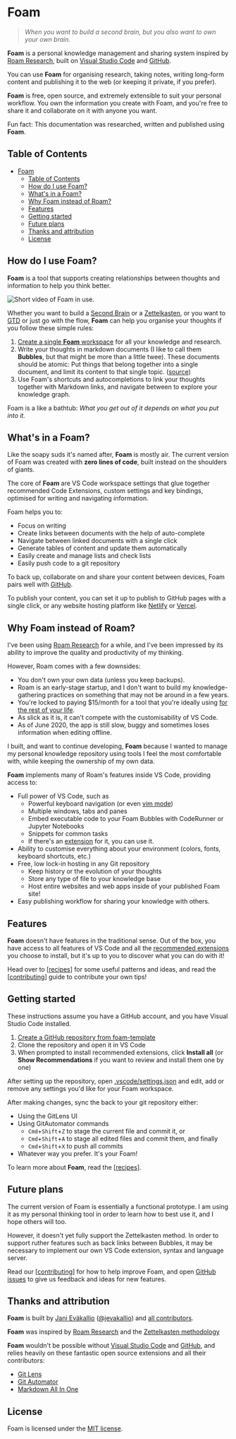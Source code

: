 # Foam

> _When you want to build a second brain, but you also want to own your own brain._

**Foam** is a personal knowledge management and sharing system inspired by [Roam Research](https://roamresearch.com/), built on [Visual Studio Code](https://code.visualstudio.com/) and [GitHub](https://github.com/).

You can use **Foam** for organising research, taking notes, writing long-form content and publishing it to the web (or keeping it private, if you prefer).

**Foam** is free, open source, and extremely extensible to suit your personal workflow. You own the information you create with Foam, and you're free to share it and collaborate on it with anyone you want.

Fun fact: This documentation was researched, written and published using **Foam**.

## Table of Contents

- [Foam](#foam)
  - [Table of Contents](#table-of-contents)
  - [How do I use Foam?](#how-do-i-use-foam)
  - [What's in a Foam?](#whats-in-a-foam)
  - [Why Foam instead of Roam?](#why-foam-instead-of-roam)
  - [Features](#features)
  - [Getting started](#getting-started)
  - [Future plans](#future-plans)
  - [Thanks and attribution](#thanks-and-attribution)
  - [License](#license)

## How do I use Foam?

**Foam** is a tool that supports creating relationships between thoughts and information to help you think better.

![Short video of Foam in use](assets/images/readme-demo.gif).

Whether you want to build a [Second Brain](https://www.buildingasecondbrain.com/) or a [Zettelkasten](https://zettelkasten.de/posts/overview/), or you want to [GTD](https://gettingthingsdone.com/what-is-gtd/) or just go with the flow, **Foam** can help you organise your thoughts if you follow these simple rules:

1. [Create a single **Foam** workspace](https://github.com/foambubble/foam-template/generate) for all your knowledge and research.
2. Write your thoughts in markdown documents (I like to call them **Bubbles**, but that might be more than a little twee). These documents should be atomic: Put things that belong together into a single document, and limit its content to that single topic. ([source](https://zettelkasten.de/posts/overview/#principles))
3. Use Foam's shortcuts and autocompletions to link your thoughts together with Markdown links, and navigate between to explore your knowledge graph.

Foam is a like a bathtub: _What you get out of it depends on what you put into it._

## What's in a Foam?

Like the soapy suds it's named after, **Foam** is mostly air. The current version of Foam was created with **zero lines of code**, built instead on the shoulders of giants.

The core of **Foam** are VS Code workspace settings that glue together recommended Code Extensions, custom settings and key bindings, optimised for writing and navigating information.

Foam helps you to:

- Focus on writing
- Create links between documents with the help of auto-complete
- Navigate between linked documents with a single click
- Generate tables of content and update them automatically
- Easily create and manage lists and check lists
- Easily push code to a git repository

To back up, collaborate on and share your content between devices, Foam pairs well with [GitHub](http://github.com/).

To publish your content, you can set it up to publish to GitHub pages with a single click, or any website hosting platform like [Netlify](http://netlify.com/) or [Vercel](vercel).

## Why Foam instead of Roam?

I've been using [Roam Research](https://roamresearch.com/) for a while, and I've been impressed by its ability to improve the quality and productivity of my thinking.

However, Roam comes with a few downsides:

- You don't own your own data (unless you keep backups).
- Roam is an early-stage startup, and I don't want to build my knowledge-gathering practices on something that may not be around in a few years.
- You're locked to paying \$15/month for a tool that you're ideally using [for the rest of your life](https://zettelkasten.de/posts/how-many-zettelkasten/).
- As slick as it is, it can't compete with the customisability of VS Code.
- As of June 2020, the app is still slow, buggy and sometimes loses information when editing offline.

I built, and want to continue developing, **Foam** because I wanted to manage my personal knowledge repository using tools I feel the most comfortable with, while keeping the ownership of my own data.

**Foam** implements many of Roam's features inside VS Code, providing access to:

- Full power of VS Code, such as
  - Powerful keyboard navigation (or even [vim mode](https://marketplace.visualstudio.com/items?itemName=vscodevim.vim))
  - Multiple windows, tabs and panes
  - Embed executable code to your Foam Bubbles with CodeRunner or Jupyter Notebooks
  - Snippets for common tasks
  - If there's an [extension](https://marketplace.visualstudio.com/vscode) for it, you can use it.
- Ability to customise everything about your environment (colors, fonts, keyboard shortcuts, etc.)
- Free, low lock-in hosting in any Git repository
  - Keep history or the evolution of your thoughts
  - Store any type of file to your knowledge base
  - Host entire websites and web apps inside of your published Foam site!
- Easy publishing workflow for sharing your knowledge with others.

## Features

**Foam** doesn't have features in the traditional sense. Out of the box, you have access to all features of VS Code and all the [recommended extensions](#thanks-and-attribution) you choose to install, but it's up to you to discover what you can do with it!

Head over to [[recipes]] for some useful patterns and ideas, and read the [[contributing]] guide to contribute your own tips!

## Getting started

These instructions assume you have a GitHub account, and you have Visual Studio Code installed.

1. [Create a GitHub repository from foam-template](https://github.com/foambubble/foam-template/generate)
2. Clone the repository and open it in VS Code
3. When prompted to install recommended extensions, click **Install all** (or **Show Recommendations** if you want to review and install them one by one)

After setting up the repository, open [.vscode/settings.json](.vscode/settings.json) and edit, add or remove any settings you'd like for your Foam workspace.

After making changes, sync the back to your git repository either:

- Using the GitLens UI
- Using GitAutomator commands
  - `Cmd`+`Shift`+`Z` to stage the current file and commit it, or
  - `Cmd`+`Shift`+`A` to stage all edited files and commit them, and finally
  - `Cmd`+`Shift`+`X` to push all commits
- Whatever way you prefer. It's your Foam!

To learn more about **Foam**, read the [[recipes]].

## Future plans

The current version of Foam is essentially a functional prototype. I am using it as my personal thinking tool in order to learn how to best use it, and I hope others will too.

However, it doesn't yet fully support the Zettelkasten method. In order to support ruther features such as back links between Bubbles, it may be necessary to implement our own VS Code extension, syntax and language server.

Read our [[contributing]] for how to help improve Foam, and open [GitHub issues](https://github.com/foambubble/foam/issues) to give us feedback and ideas for new features.

## Thanks and attribution

**Foam** is built by [Jani Eväkallio](https://github.com/jevakallio) ([@jevakallio](https://twitter.com/jevakallio)) and [all contributors](https://github.com/foambubble/foam/graphs/contributors).

**Foam** was inspired by [Roam Research](https://roamresearch.com/) and the [Zettelkasten methodology](https://zettelkasten.de/posts/overview)

**Foam** wouldn't be possible without [Visual Studio Code](https://code.visualstudio.com/) and [GitHub](https://github.com/), and relies heavily on these fantastic open source extensions and all their contributors:

- [Git Lens](https://marketplace.visualstudio.com/items?itemName=eamodio.gitlens)
- [Git Automator](https://marketplace.visualstudio.com/items?itemName=ivangabriele.vscode-git-add-and-commit)
- [Markdown All In One](https://marketplace.visualstudio.com/items?itemName=yzhang.markdown-all-in-one)

## License

Foam is licensed under the [MIT license](license).

[//begin]: # "Generated link references for markdown compatibility"
[recipes]: recipes "Recipes"
[contributing]: contributing "Contributing (test)"
[//end]: # "Generated link references"
